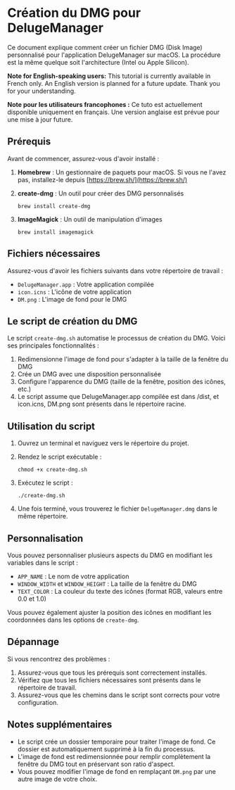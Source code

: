 # Création du DMG pour DelugeManager

Ce document explique comment créer un fichier DMG (Disk Image) personnalisé pour l'application DelugeManager sur macOS.
La procédure est la même quelque soit l'architecture (Intel ou Apple Silicon).

**Note for English-speaking users:**
This tutorial is currently available in French only. An English version is planned for a future update. Thank you for your understanding.

**Note pour les utilisateurs francophones :**
Ce tuto est actuellement disponible uniquement en français. Une version anglaise est prévue pour une mise à jour future.

## Prérequis

Avant de commencer, assurez-vous d'avoir installé :

1. **Homebrew** : Un gestionnaire de paquets pour macOS. Si vous ne l'avez pas, installez-le depuis [https://brew.sh/](https://brew.sh/)

2. **create-dmg** : Un outil pour créer des DMG personnalisés

   ```
   brew install create-dmg
   ```

3. **ImageMagick** : Un outil de manipulation d'images
   ```
   brew install imagemagick
   ```

## Fichiers nécessaires

Assurez-vous d'avoir les fichiers suivants dans votre répertoire de travail :

- `DelugeManager.app` : Votre application compilée
- `icon.icns` : L'icône de votre application
- `DM.png` : L'image de fond pour le DMG

## Le script de création du DMG

Le script `create-dmg.sh` automatise le processus de création du DMG. Voici ses principales fonctionnalités :

1. Redimensionne l'image de fond pour s'adapter à la taille de la fenêtre du DMG
2. Crée un DMG avec une disposition personnalisée
3. Configure l'apparence du DMG (taille de la fenêtre, position des icônes, etc.)
4. Le script assume que DelugeManager.app compilée est dans /dist, et icon.icns, DM.png sont présents dans le répertoire racine.

## Utilisation du script

1. Ouvrez un terminal et naviguez vers le répertoire du projet.

2. Rendez le script exécutable :

   ```
   chmod +x create-dmg.sh
   ```

3. Exécutez le script :

   ```
   ./create-dmg.sh
   ```

4. Une fois terminé, vous trouverez le fichier `DelugeManager.dmg` dans le même répertoire.

## Personnalisation

Vous pouvez personnaliser plusieurs aspects du DMG en modifiant les variables dans le script :

- `APP_NAME` : Le nom de votre application
- `WINDOW_WIDTH` et `WINDOW_HEIGHT` : La taille de la fenêtre du DMG
- `TEXT_COLOR` : La couleur du texte des icônes (format RGB, valeurs entre 0.0 et 1.0)

Vous pouvez également ajuster la position des icônes en modifiant les coordonnées dans les options de `create-dmg`.

## Dépannage

Si vous rencontrez des problèmes :

1. Assurez-vous que tous les prérequis sont correctement installés.
2. Vérifiez que tous les fichiers nécessaires sont présents dans le répertoire de travail.
3. Assurez-vous que les chemins dans le script sont corrects pour votre configuration.

## Notes supplémentaires

- Le script crée un dossier temporaire pour traiter l'image de fond. Ce dossier est automatiquement supprimé à la fin du processus.
- L'image de fond est redimensionnée pour remplir complètement la fenêtre du DMG tout en préservant son ratio d'aspect.
- Vous pouvez modifier l'image de fond en remplaçant `DM.png` par une autre image de votre choix.
